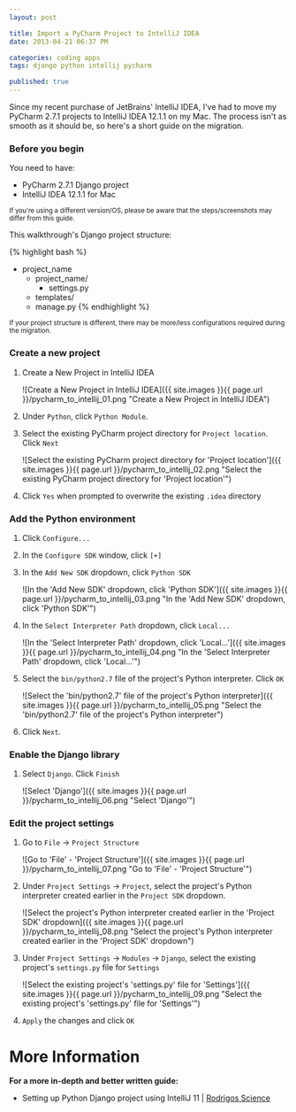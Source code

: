 ```yaml
---
layout: post

title: Import a PyCharm Project to IntelliJ IDEA
date: 2013-04-21 06:37 PM

categories: coding apps
tags: django python intellij pycharm

published: true
---
```


Since my recent purchase of JetBrains' IntelliJ IDEA, I've had to move my PyCharm 2.7.1 projects to IntelliJ IDEA 12.1.1 on my Mac. The process isn't as smooth as it should be, so here's a short guide on the migration.

<!--more Check it out after the jump!-->


### Before you begin

You need to have:
- PyCharm 2.7.1 Django project
- IntelliJ IDEA 12.1.1 for Mac

<small>If you're using a different version/OS, please be aware that the steps/screenshots may differ from this guide.</small>

This walkthrough's Django project structure:

{% highlight bash %}
- project_name
	- project_name/
		- settings.py
	- templates/
	- manage.py
{% endhighlight %}

<small>If your project structure is different, there may be more/less configurations required during the migration.</small>


### Create a new project

1. Create a New Project in IntelliJ IDEA

	![Create a New Project in IntelliJ IDEA]({{ site.images }}{{ page.url }}/pycharm_to_intellij_01.png "Create a New Project in IntelliJ IDEA")

2. Under `Python`, click `Python Module`.

3. Select the existing PyCharm project directory for `Project location`. Click `Next`

	![Select the existing PyCharm project directory for 'Project location']({{ site.images }}{{ page.url }}/pycharm_to_intellij_02.png "Select the existing PyCharm project directory for 'Project location'")

4. Click `Yes` when prompted to overwrite the existing `.idea` directory


### Add the Python environment

1. Click `Configure...`
2. In the `Configure SDK` window, click `[+]`
3. In the `Add New SDK` dropdown, click `Python SDK`

	![In the 'Add New SDK' dropdown, click 'Python SDK']({{ site.images }}{{ page.url }}/pycharm_to_intellij_03.png "In the 'Add New SDK' dropdown, click 'Python SDK'")

4. In the `Select Interpreter Path` dropdown, click `Local...`

	![In the 'Select Interpreter Path' dropdown, click 'Local...']({{ site.images }}{{ page.url }}/pycharm_to_intellij_04.png "In the 'Select Interpreter Path' dropdown, click 'Local...'")

5. Select the `bin/python2.7` file of the project's Python interpreter. Click `OK`

	![Select the 'bin/python2.7' file of the project's Python interpreter]({{ site.images }}{{ page.url }}/pycharm_to_intellij_05.png "Select the 'bin/python2.7' file of the project's Python interpreter")

6. Click `Next`.


### Enable the Django library

1. Select `Django`. Click `Finish`

	![Select 'Django']({{ site.images }}{{ page.url }}/pycharm_to_intellij_06.png "Select 'Django'")


### Edit the project settings</h4>

1. Go to `File` -&gt; `Project Structure`

	![Go to 'File' - 'Project Structure']({{ site.images }}{{ page.url }}/pycharm_to_intellij_07.png "Go to 'File' - 'Project Structure'")

2. Under `Project Settings` -&gt; `Project`, select the project's Python interpreter created earlier in the `Project SDK` dropdown.

	![Select the project's Python interpreter created earlier in the 'Project SDK' dropdown]({{ site.images }}{{ page.url }}/pycharm_to_intellij_08.png "Select the project's Python interpreter created earlier in the 'Project SDK' dropdown")

3. Under `Project Settings` -&gt; `Modules` -&gt; `Django`, select the existing project's `settings.py` file for `Settings`

	![Select the existing project's 'settings.py' file for 'Settings']({{ site.images }}{{ page.url }}/pycharm_to_intellij_09.png "Select the existing project's 'settings.py' file for 'Settings'")

4. `Apply` the changes and click `OK`


# More Information

**For a more in-depth and better written guide:**

- Setting up Python Django project using IntelliJ 11 | [Rodrigos Science](http://rodrigothescientist.wordpress.com/2012/08/03/setting-up-pythondjango-project-using-intellij-11/)
